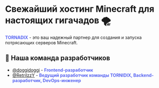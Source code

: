 # Свежайший хостинг Minecraft для настоящих гигачадов 🌪

<span style="color: #5865f2; font-weight: bold;">TORNADIX</span>  - это ваш надежный партнер для создания и запуска потрясающих серверов Minecraft.

## 👥 Наша команда разработчиков

- [@doggidoggi](https://github.com/doggidoggi) - <span style="color: #5865f2; font-weight: bold;">Frontend-разработчик</span>
- [@RetrilzzY](https://github.com/RetrilzzY) - <span style="color: #5865f2; font-weight: bold;">Ведущий разработчик команды TORNIDIX, Backend-разработчик, DevOps-инженер</span>
